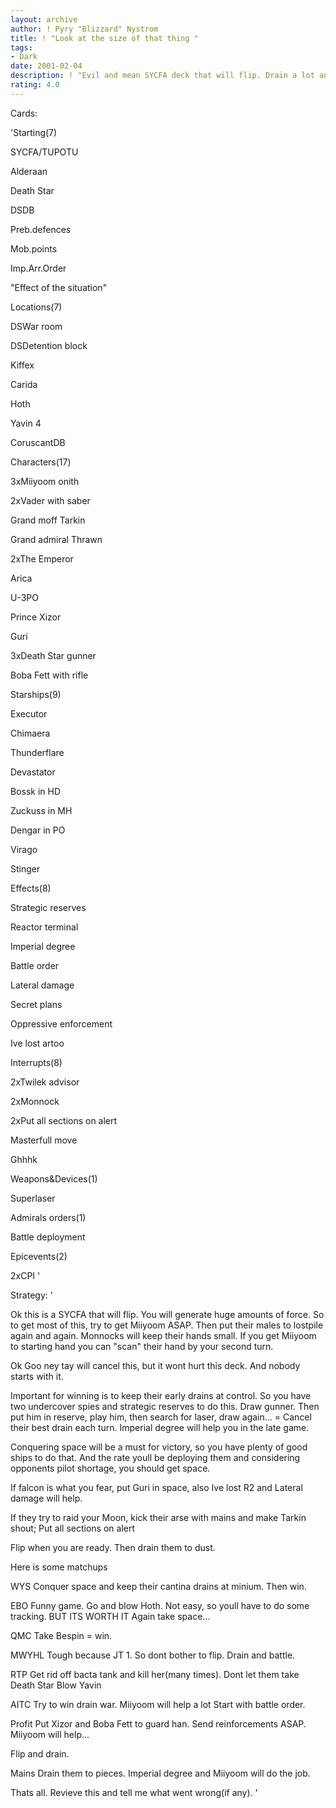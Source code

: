 ```yaml
---
layout: archive
author: ! Pyry "Blizzard" Nystrom
title: ! "Look at the size of that thing "
tags:
- Dark
date: 2001-02-04
description: ! "Evil and mean SYCFA deck that will flip. Drain a lot and minimize theirs."
rating: 4.0
---
```

Cards: 

'Starting(7)

SYCFA/TUPOTU

Alderaan

Death Star

DSDB

Preb.defences

Mob.points

Imp.Arr.Order

"Effect of the situation"


Locations(7)

DSWar room

DSDetention block

Kiffex

Carida

Hoth

Yavin 4

CoruscantDB


Characters(17)

3xMiiyoom onith

2xVader with saber

Grand moff Tarkin

Grand admiral Thrawn

2xThe Emperor

Arica

U-3PO

Prince Xizor

Guri

3xDeath Star gunner

Boba Fett with rifle


Starships(9)

Executor

Chimaera

Thunderflare

Devastator

Bossk in HD

Zuckuss in MH

Dengar in PO

Virago

Stinger


Effects(8)

Strategic reserves

Reactor terminal

Imperial degree

Battle order

Lateral damage

Secret plans

Oppressive enforcement

Ive lost artoo


Interrupts(8)

2xTwilek advisor

2xMonnock

2xPut all sections on alert

Masterfull move

Ghhhk


Weapons&Devices(1)

Superlaser


Admirals orders(1)

Battle deployment


Epicevents(2)

2xCPI '

Strategy: '

Ok this is a SYCFA that will flip. You will generate huge amounts of force. So to get most of this, try to get Miiyoom ASAP. Then put their males to lostpile again and again. Monnocks will keep their hands small. If you get Miiyoom to starting hand you can "scan" their hand by your second turn. 

Ok Goo ney tay will cancel this, but it wont hurt this deck. And nobody starts with it. 


Important for winning is to keep their early drains at control. So you have two undercover spies and strategic reserves to do this. Draw gunner. Then put him in reserve, play him, then search for laser, draw again... = Cancel their best drain each turn. Imperial degree will help you in the late game.


Conquering space will be a must for victory, so you have plenty of good ships to do that. And the rate youll be deploying them and considering opponents pilot shortage, you should get space.


If falcon is what you fear, put Guri in space, also Ive lost R2 and Lateral damage will help.


If they try to raid your Moon, kick their arse with mains and make Tarkin shout; Put all sections on alert


Flip when you are ready. Then drain them to dust.


Here is some matchups


WYS Conquer space and keep their cantina drains at minium. Then win.


EBO Funny game. Go and blow Hoth. Not easy, so youll have to do some tracking. BUT ITS WORTH IT Again take space...


QMC Take Bespin = win.


MWYHL Tough because JT 1. So dont bother to flip. Drain and battle. 


RTP Get rid off bacta tank and kill her(many times). Dont let them take Death Star Blow Yavin


AITC Try to win drain war. Miiyoom will help a lot Start with battle order.


Profit Put Xizor and Boba Fett to guard han. Send reinforcements ASAP. Miiyoom will help...

Flip and drain.


Mains Drain them to pieces. Imperial degree and Miiyoom will do the job.


Thats all. Revieve this and tell me what went wrong(if any).    '